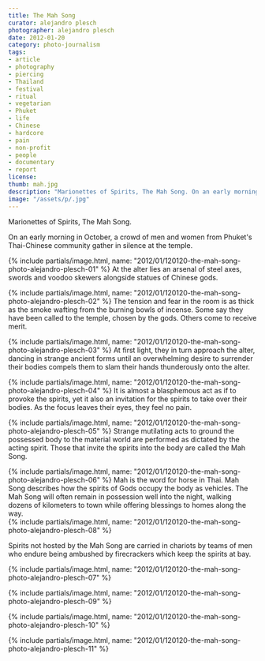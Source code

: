 ```yaml
---
title: The Mah Song
curator: alejandro plesch
photographer: alejandro plesch
date: 2012-01-20
category: photo-journalism
tags:
- article
- photography
- piercing
- Thailand
- festival
- ritual
- vegetarian
- Phuket
- life
- Chinese
- hardcore
- pain
- non-profit
- people
- documentary
- report
license:
thumb: mah.jpg
description: "Marionettes of Spirits, The Mah Song. On an early morning in October, a crowd of men and women from Phuket's Thai-Chinese community gather in silence at the temple."
image: "/assets/p/.jpg"
---
```

Marionettes of Spirits, The Mah Song.

On an early morning in October, a crowd of men and women from Phuket's Thai-Chinese community gather in silence at the temple.

{% include partials/image.html, name: "2012/01/120120-the-mah-song-photo-alejandro-plesch-01" %}
At the alter lies an arsenal of steel axes, swords and voodoo skewers alongside statues of Chinese gods.

{% include partials/image.html, name: "2012/01/120120-the-mah-song-photo-alejandro-plesch-02" %}
The tension and fear in the room is as thick as the smoke wafting from the burning bowls of incense. Some say they have been called to the temple, chosen by the gods. Others come to receive merit.  

{% include partials/image.html, name: "2012/01/120120-the-mah-song-photo-alejandro-plesch-03" %}
At first light, they in turn approach the alter, dancing in strange ancient forms until an overwhelming desire to surrender their bodies compels them to slam their hands thunderously onto the alter.

{% include partials/image.html, name: "2012/01/120120-the-mah-song-photo-alejandro-plesch-04" %}
It is almost a blasphemous act as if to provoke the spirits, yet it also an invitation for the spirits to take over their bodies. As the focus leaves their eyes, they feel no pain.  

{% include partials/image.html, name: "2012/01/120120-the-mah-song-photo-alejandro-plesch-05" %}
Strange mutilating acts to ground the possessed body to the material world are performed as dictated by the acting spirit. Those that invite the spirits into the body are called the Mah Song.

{% include partials/image.html, name: "2012/01/120120-the-mah-song-photo-alejandro-plesch-06" %}
Mah is the word for horse in Thai. Mah Song describes how the spirits of Gods occupy the body as vehicles. The Mah Song will often remain in possession well into the night, walking dozens of kilometers to town while offering blessings to homes along the way.  
{% include partials/image.html, name: "2012/01/120120-the-mah-song-photo-alejandro-plesch-08" %}

Spirits not hosted by the Mah Song are carried in chariots by teams of men who endure being ambushed by firecrackers which keep the spirits at bay.  

{% include partials/image.html, name: "2012/01/120120-the-mah-song-photo-alejandro-plesch-07" %}

{% include partials/image.html, name: "2012/01/120120-the-mah-song-photo-alejandro-plesch-09" %}

{% include partials/image.html, name: "2012/01/120120-the-mah-song-photo-alejandro-plesch-10" %}

{% include partials/image.html, name: "2012/01/120120-the-mah-song-photo-alejandro-plesch-11" %}
